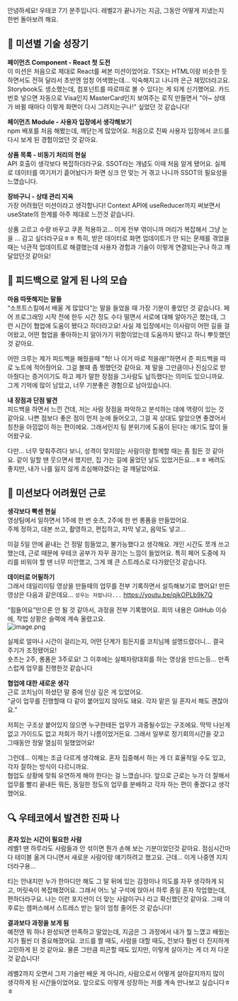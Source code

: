 안녕하세요! 우테코 7기 분주입니다. 레벨2가 끝나가는 지금, 그동안 어떻게 지냈는지 한번 돌아보려 해요.

## 🔧 미션별 기술 성장기

**페이먼츠 Component - React 첫 도전**  
이 미션은 처음으로 제대로 React를 써본 미션이었어요. TSX는 HTML이랑 비슷한 듯 하면서도 전혀 달라서 초반엔 엄청 어색했는데… 익숙해지고 나니까 은근 재밌더라고요.  
Storybook도 생소했는데, 컴포넌트를 따로따로 볼 수 있다는 게 되게 신기했어요. 카드 번호 넣으면 자동으로 Visa인지 MasterCard인지 보여주는 로직 만들면서 "아~ 상태가 바뀔 때마다 이렇게 화면이 다시 그려지는구나!" 싶었던 것 같습니다!

**페이먼츠 Module - 사용자 입장에서 생각해보기**  
npm 배포를 처음 해봤는데, 깨닫는게 많았어요. 처음으로 진짜 사용자 입장에서 코드를 다시 보게 된 경험이었던 것 같아요.

**상품 목록 - 비동기 처리의 현실**  
API 호출이 생각보다 복잡하더라구요. SSOT라는 개념도 이때 처음 알게 됐어요. 실제로 데이터를 여기저기 흩어놨다가 화면 싱크 안 맞는 거 겪고 나니까 SSOT의 필요성을 느꼈습니다.

**장바구니 - 상태 관리 지옥**  
가장 어려웠던 미션이라고 생각합니다! Context API에 useReducer까지 써보면서 useState의 한계를 아주 제대로 느낀것 같습니다.

상품 고르고 수량 바꾸고 쿠폰 적용하고… 이게 전부 엮이니까 머리가 복잡해서 그냥 눈을 ... 감고 싶더라구요ㅎㅎ
특히, 받은 데이터로 화면 업데이트가 안 되는 문제를 겪었을 때는 낙관적 업데이트로 해결했는데 사용자 경험과 기술이 이렇게 연결되는구나 하고 깨달았던것 같아요!

## 🤝 피드백으로 알게 된 나의 모습

**마음 따뜻해지는 말들**  
“소프트스킬에서 배울 게 많았다”는 말을 들었을 때 가장 기분이 좋았던 것 같습니다.
페어 프로그래밍 시작 전에 한두 시간 정도 수다 떨면서 서로에 대해 알아가곤 했는데, 그런 시간이 협업에 도움이 됐다고 하더라고요! 사실 제 입장에서는 이사람이 어떤 길을 걸어왔고, 어떤 협업을 좋아하는지 알아가기 위함이었는데 도움까지 됐다고 하니 뿌듯했던 것 같아요.

어떤 크루는 제가 피드백을 해줬을때 "헉! 나 이거 따로 적을래!"하면서 준 피드백을 따로 노트에 적어줬어요. 그걸 볼때 좀 찡했던것 같아요. 제 말을 그만큼이나 진심으로 받아줬다는 증거이기도 하고 제가 말한 장점을 그사람도 납득했다는 의미도 있으니까요. 그게 기억에 많이 남았고, 너무 기분좋은 경험으로 남아있습니다.

**내 장점과 단점 발견**  
피드백을 하면서 느낀 건데, 저는 사람 장점을 파악하고 분석하는 데에 역량이 있는 것 같아요. 나쁜 점보다 좋은 점이 먼저 눈에 들어오고, 그걸 꼭 상대도 알았으면 좋겠어서 칭찬을 아낌없이 하는 편이에요. 그래서인지 팀 분위기에 도움이 된다는 얘기도 많이 들어왔구요.

다만… 너무 맞춰주려다 보니, 성격이 맞지않는 사람이랑 함께할 때는 좀 힘든 것 같아요. 같이 일할 땐 웃으면서 했지만, 집 가는 길에 울었던 날도 있었거든요…ㅎㅎ 배려도 좋지만, 내가 나를 잃지 않게 조심해야겠다는 걸 깨달았어요.

## 💼 미션보다 어려웠던 근로

**생각보다 빡센 현실**  
영상팀에서 일하면서 1주에 한 번 숏츠, 2주에 한 번 롱폼을 만들었어요.  
주제 정하고, 대본 쓰고, 촬영하고, 편집하고, 자막 넣고, 음악도 넣고…

이걸 5일 안에 끝내는 건 정말 힘들었고, 불가능했다고 생각해요. 개인 시간도 쪼개 쓰고 했는데, 근로 때문에 우테코 공부가 자꾸 끊기는 느낌이 들었어요. 특히 페어 도중에 자리를 비워야 할 땐 너무 미안했고, 그게 꽤 큰 스트레스로 다가왔던것 같습니다.

**데이터로 어필하기**  
그래서 데일리미팅 영상을 만들때의 업무를 전부 기록하면서 설득해보기로 했어요! 만든 영상은 다음과 같은데요... `성우는 저랍니다...`
https://youtu.be/qjkOPLb9k7Q

“힘들어요”만으론 안 될 것 같아서, 과정을 전부 기록했어요. 회의 내용은 GitHub 이슈에, 작업 상황은 슬랙에 계속 올렸고요.  
![image.png](https://cdn.jsdelivr.net/gh/bunju20/bunju-blog-images@main/images/20250611134237442.webp)

실제로 얼마나 시간이 걸리는지, 어떤 단계가 힘든지를 코치님께 설명드렸더니… 결국 주기가 조정됐어요!  
숏츠는 2주, 롱폼은 3주로요! 그 이후에는 실패자랑대회를 하는 영상을 만드는등... 만족스럽게 업무를 진행한것 같습니다

**협업에 대한 새로운 생각**  
근로 코치님이 하셨던 말 중에 인상 깊은 게 있었어요.  
“굳이 업무를 진행할때 다 같이 붙어있지 않아도 돼요. 각자 맡은 일 혼자서 해도 괜찮아요.”

저희는 구조상 붙어있지 않으면 누구한테든 업무가 과중될수있는 구조에요. 딱딱 나뉜게 없고 가이드도 없고 저희가 하기 나름이었거든요. 그래서 일부로 정기회의시간을 갖고 그때동안 정말 열심히 일했었어요!

그런데... 이제는 조금 다르게 생각해요. 혼자 집중해서 하는 게 더 효율적일 수도 있고, 각자 잘하는 방식이 다르니까요.  
협업도 상황에 맞춰 유연하게 해야 한다는 걸 느꼈습니다. 앞으로 근로는 누가 더 잘해서 업무를 빨리 끝내든 뭐든, 동일한 정도의 업무를 분배하고 각자 하는 편이 좋겠다고 생각했어요.

## 🔍 우테코에서 발견한 진짜 나

**혼자 있는 시간이 필요한 사람**  
레벨1 땐 하루라도 사람들과 안 섞이면 뭔가 손해 보는 기분이었던것 같아요. 점심시간마다 테이블 옮겨 다니면서 새로운 사람이랑 얘기하려고 했고요. 근데... 이게 나중엔 지치더라구용...

티는 안내지만 누가 한마디만 해도 그 말 뒤에 있는 감정이나 의도를 자꾸 생각하게 되고, 머릿속이 복잡해졌어요. 그래서 어느 날 구석에 앉아서 하루 종일 혼자 작업했는데, 편하더라구요. 나는 이런 포지션이 더 맞는 사람이구나 라고 확신했던것 같아요. 그때 이후로는 캠퍼스에서 스트레스 받는 일이 엄청 줄어든 것 같습니다!

**결과보다 과정을 보게 됨**  
예전엔 뭐 하나 완성되면 만족하고 말았는데, 지금은 그 과정에서 내가 뭘 느꼈고 배웠는지가 훨씬 더 중요해졌어요. 코드를 짤 때도, 사람을 대할 때도, 전보다 훨씬 더 진지하게 고민하게 된 것 같아요. 물론 그만큼 피곤할 때도 있지만, 이렇게 살아가는 게 더 저 다운것 같습니다!

레벨2까지 오면서 그저 기술만 배운 게 아니라, 사람으로서 어떻게 살아갈지까지 많이 생각하게 된 시간들이었어요. 앞으로도 이렇게 성장하는 저를 계속 만나보고 싶습니다ㅎㅎ
